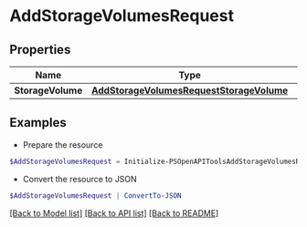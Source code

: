 # AddStorageVolumesRequest
## Properties

Name | Type | Description | Notes
------------ | ------------- | ------------- | -------------
**StorageVolume** | [**AddStorageVolumesRequestStorageVolume**](AddStorageVolumesRequestStorageVolume.md) |  | 

## Examples

- Prepare the resource
```powershell
$AddStorageVolumesRequest = Initialize-PSOpenAPIToolsAddStorageVolumesRequest  -StorageVolume null
```

- Convert the resource to JSON
```powershell
$AddStorageVolumesRequest | ConvertTo-JSON
```

[[Back to Model list]](../README.md#documentation-for-models) [[Back to API list]](../README.md#documentation-for-api-endpoints) [[Back to README]](../README.md)

